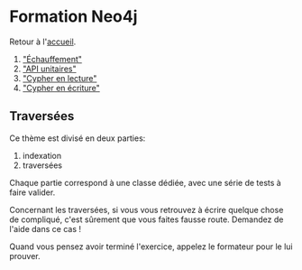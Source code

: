 ---
---
# Formation Neo4j

Retour à l'[accueil](..).

 1. ["Échauffement"](../basics/)
 1. ["API unitaires"](../core_api/)
 1. ["Cypher en lecture"](../cypher_reading/)
 1. ["Cypher en écriture"](../cypher_writing/)
 
## Traversées

Ce thème est divisé en deux parties:

 1. indexation
 1. traversées
 
Chaque partie correspond à une classe dédiée, avec une série
de tests à faire valider.

Concernant les traversées, si vous vous retrouvez à écrire quelque chose de compliqué, 
c'est sûrement que vous faites fausse route. Demandez de l'aide dans ce cas !

Quand vous pensez avoir terminé l'exercice, appelez le formateur pour le lui prouver.
